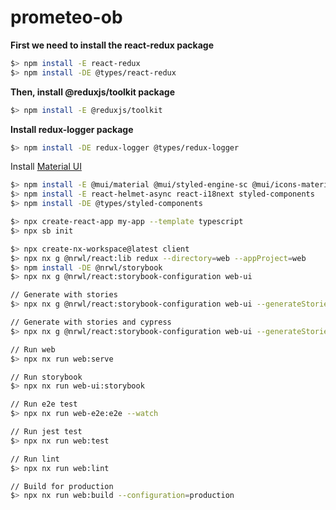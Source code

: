 # prometeo-ob

**First we need to install the react-redux package**

```bash
$> npm install -E react-redux
$> npm install -DE @types/react-redux
```

**Then, install @reduxjs/toolkit package**

```bash
$> npm install -E @reduxjs/toolkit
```

**Install redux-logger package**

```bash
$> npm install -DE redux-logger @types/redux-logger
```

Install [Material UI](https://mui.com/)

```bash
$> npm install -E @mui/material @mui/styled-engine-sc @mui/icons-material
$> npm install -E react-helmet-async react-i18next styled-components
$> npm install -DE @types/styled-components
```

```bash
$> npx create-react-app my-app --template typescript
$> npx sb init

$> npx create-nx-workspace@latest client
$> npx nx g @nrwl/react:lib redux --directory=web --appProject=web
$> npm install -DE @nrwl/storybook
$> npx nx g @nrwl/react:storybook-configuration web-ui

// Generate with stories
$> npx nx g @nrwl/react:storybook-configuration web-ui --generateStories

// Generate with stories and cypress
$> npx nx g @nrwl/react:storybook-configuration web-ui --generateStories --configureCypress

// Run web
$> npx nx run web:serve

// Run storybook
$> npx nx run web-ui:storybook

// Run e2e test
$> npx nx run web-e2e:e2e --watch

// Run jest test
$> npx nx run web:test

// Run lint
$> npx nx run web:lint

// Build for production
$> npx nx run web:build --configuration=production
```